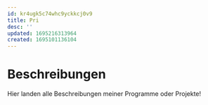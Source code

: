 ```yaml
---
id: kr4ugk5c74whc9yckkcj0v9
title: Pri
desc: ''
updated: 1695216313964
created: 1695101136104
---
```


# Beschreibungen 

Hier landen alle Beschreibungen meiner Programme oder Projekte!